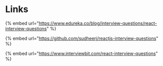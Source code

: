 # Links

{% embed url="https://www.edureka.co/blog/interview-questions/react-interview-questions" %}

{% embed url="https://github.com/sudheerj/reactjs-interview-questions" %}

{% embed url="https://www.interviewbit.com/react-interview-questions" %}
